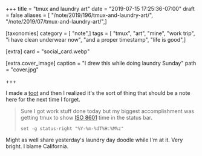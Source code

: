 +++
title = "tmux and laundry art"
date = "2019-07-15 17:25:36-07:00"
draft = false
aliases = [ "/note/2019/196/tmux-and-laundry-art/", "/note/2019/07/tmux-and-laundry-art/",]

[taxonomies]
category = [ "note",]
tags = [ "tmux", "art", "mine", "work trip", "i have clean underwear now", "and a proper timestamp", "life is good",]

[extra]
card = "social_card.webp"

[extra.cover_image]
caption = "I drew this while doing laundry Sunday"
path = "cover.jpg"

+++

I made a [toot][] and then I realized it's the sort of thing that should be
a note here for the next time I forget.

[toot]: https://hackers.town/@randomgeek/102448275832514625

> Sure I got work stuff done today but my biggest accomplishment was getting tmux
> to show [ISO 8601][] time in the status bar.
>
>     set -g status-right "%Y-%m-%dT%H:%M%z"

[ISO 8601]: https://en.wikipedia.org/wiki/ISO_8601

Might as well share yesterday's laundry day doodle while I'm at it. Very
bright. I blame California.
